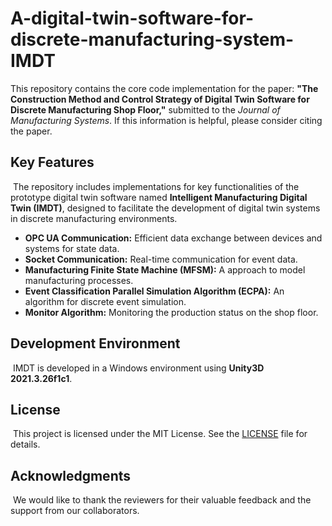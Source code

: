 # A-digital-twin-software-for-discrete-manufacturing-system-IMDT
This repository contains the core code implementation for the paper: **"The Construction Method and Control Strategy of Digital Twin Software for Discrete Manufacturing Shop Floor,"** submitted to the *Journal of Manufacturing Systems*. If this information is helpful, please consider citing the paper.
﻿
## Key Features
﻿
The repository includes implementations for key functionalities of the prototype digital twin software named **Intelligent Manufacturing Digital Twin (IMDT)**, designed to facilitate the development of digital twin systems in discrete manufacturing environments.
﻿
- **OPC UA Communication:** Efficient data exchange between devices and systems for state data.
- **Socket Communication:** Real-time communication for event data.
- **Manufacturing Finite State Machine (MFSM):** A  approach to model manufacturing processes.
- **Event Classification Parallel Simulation Algorithm (ECPA):** An algorithm for discrete event simulation.
- **Monitor Algorithm:** Monitoring the production status on the shop floor.
﻿
## Development Environment
﻿
IMDT is developed in a Windows environment using **Unity3D 2021.3.26f1c1**.
﻿
## License
﻿
This project is licensed under the MIT License. See the [LICENSE](LICENSE) file for details.
﻿
## Acknowledgments
﻿
We would like to thank the reviewers for their valuable feedback and the support from our collaborators.
﻿
